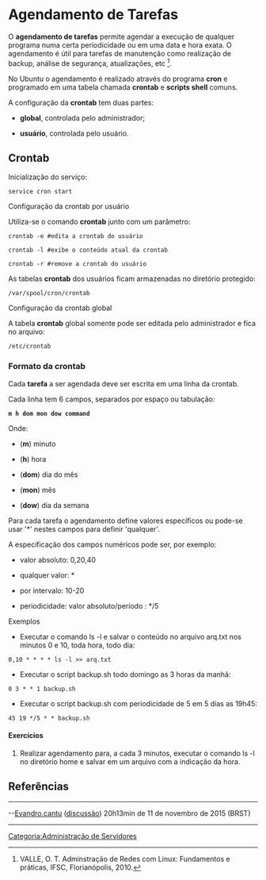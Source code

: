 # Agendamento de Tarefas

O **agendamento de tarefas** permite agendar a execução de qualquer programa numa certa periodicidade ou em uma data e hora exata. O agendamento é útil para tarefas de manutenção como realização de backup, análise de segurança, atualizações, etc [^1].

No Ubuntu o agendamento é realizado através do programa **cron** e programado em uma tabela chamada **crontab** e **scripts shell** comuns.

A configuração da **crontab** tem duas partes:

- **global**, controlada pelo administrador;
- **usuário**, controlada pelo usuário.

## Crontab

Inicialização do serviço:

`service cron start`

Configuração da crontab por usuário  
Utiliza-se o comando **crontab** junto com um parâmetro:

`crontab -e #edita a crontab do usuário`  
`crontab -l #exibe o conteúdo atual da crontab`  
`crontab -r #remove a crontab do usuário`

  
As tabelas **crontab** dos usuários ficam armazenadas no diretório protegido:

`/var/spool/cron/crontab`

Configuração da crontab global  
A tabela **crontab** global somente pode ser editada pelo administrador e fica no arquivo:

`/etc/crontab`

### Formato da crontab

Cada **tarefa** a ser agendada deve ser escrita em uma linha da crontab.

Cada linha tem 6 campos, separados por espaço ou tabulação:

**`m h dom mon dow command`**

Onde:

- (**m**) minuto
- (**h**) hora
- (**dom**) dia do mês
- (**mon**) mês
- (**dow**) dia da semana

Para cada tarefa o agendamento define valores específicos ou pode-se usar '\*' nestes campos para definir 'qualquer'.

A especificação dos campos numéricos pode ser, por exemplo:

- valor absoluto: 0,20,40
- qualquer valor: \*
- por intervalo: 10-20
- periodicidade: valor absoluto/período : \*/5

Exemplos  

- Executar o comando ls -l e salvar o conteúdo no arquivo arq.txt nos minutos 0 e 10, toda hora, todo dia:

`0,10 * * * * ls -l >> arq.txt`

- Executar o script backup.sh todo domingo as 3 horas da manhã:

`0 3 * * 1 backup.sh`

- Executar o script backup.sh com periodicidade de 5 em 5 dias as 19h45:

`45 19 */5 * * backup.sh`

#### Exercícios

1.  Realizar agendamento para, a cada 3 minutos, executar o comando ls -l no diretório home e salvar em um arquivo com a indicação da hora.

## Referências

<references />

------------------------------------------------------------------------

--<a href="Usuário:Evandro.cantu" class="wikilink" title="Evandro.cantu">Evandro.cantu</a> (<a href="Usuário_Discussão:Evandro.cantu" class="wikilink" title="discussão">discussão</a>) 20h13min de 11 de novembro de 2015 (BRST)

------------------------------------------------------------------------

<a href="Categoria:Administração_de_Servidores" class="wikilink" title="Categoria:Administração de Servidores">Categoria:Administração de Servidores</a>

[^1]: VALLE, O. T. Adminstração de Redes com Linux: Fundamentos e práticas, IFSC, Florianópolis, 2010.
